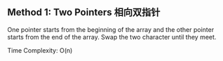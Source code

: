 ## Method 1: Two Pointers 相向双指针

One pointer starts from the beginning of the array and the other pointer starts from the end of the array. Swap the two character until they meet.

Time Complexity: O(n)
